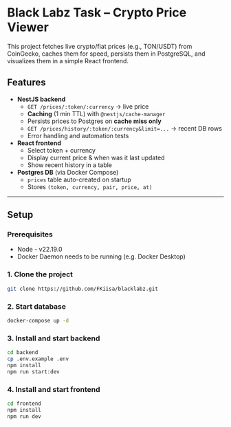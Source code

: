 # Black Labz Task – Crypto Price Viewer

This project fetches live crypto/fiat prices (e.g., TON/USDT) from CoinGecko, caches them for speed, persists them in PostgreSQL, and visualizes them in a simple React frontend.

## Features

- **NestJS backend**
  - `GET /prices/:token/:currency` → live price
  - **Caching** (1 min TTL) with `@nestjs/cache-manager`
  - Persists prices to Postgres on **cache miss only**
  - `GET /prices/history/:token/:currency&limit=...` → recent DB rows
  - Error handling and automation tests
- **React frontend**
  - Select token + currency
  - Display current price & when was it last updated
  - Show recent history in a table
- **Postgres DB** (via Docker Compose)
  - `prices` table auto-created on startup
  - Stores `(token, currency, pair, price, at)`

---

## Setup

### Prerequisites

- Node - v22.19.0
- Docker Daemon needs to be running (e.g. Docker Desktop)

### 1. Clone the project

```bash
git clone https://github.com/FKiisa/blacklabz.git
```

### 2. Start database

```bash
docker-compose up -d
```

### 3. Install and start backend

```bash
cd backend
cp .env.example .env
npm install
npm run start:dev
```

### 4. Install and start frontend

```bash
cd frontend
npm install
npm run dev
```
